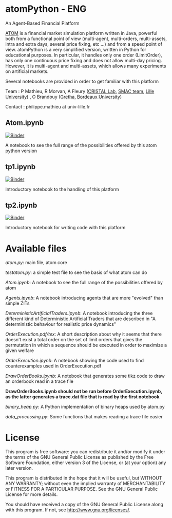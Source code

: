 # atomPython - ENG
An Agent-Based Financial Platform

[ATOM](https://github.com/cristal-smac/atom) is a financial market simulation platform written in Java, powerful both from a functional point of view (multi-agent, multi-orders, multi-assets, intra and extra days, several price fixing, etc ...) and from a speed point of view. atomPython is a very simplified version, written in Python for educational purposes. In particular, it handles only one order (LimitOrder), has only one continuous price fixing and does not allow multi-day pricing. However, it is multi-agent and multi-assets, which allows many experiments on artificial markets.



Several notebooks are provided in order to get familiar with this platform

Team : P Mathieu, R Morvan, A Fleury ([CRISTAL Lab](http://www.cristal.univ-lille.fr), [SMAC team](https://www.cristal.univ-lille.fr/?rubrique27&eid=17), [Lille University](http://www.univ-lille.fr)) , O Brandouy ([Gretha](https://gretha.u-bordeaux.fr/), [Bordeaux University](https://www.u-bordeaux.fr/))

Contact : philippe.mathieu at univ-lille.fr


## Atom.ipynb
[![Binder](https://mybinder.org/badge_logo.svg)](https://mybinder.org/v2/gh/cristal-smac/atomPython/master?filepath=Atom.ipynb)

A notebook to see the full range of the possibilities offered by this atom python version

## tp1.ipynb
[![Binder](https://mybinder.org/badge_logo.svg)](https://mybinder.org/v2/gh/cristal-smac/atomPython/master?filepath=tp1.ipynb)

Introductory notebook to the handling of this platform

## tp2.ipynb
[![Binder](https://mybinder.org/badge_logo.svg)](https://mybinder.org/v2/gh/cristal-smac/atomPython/master?filepath=tp2.ipynb)

Introductory notebook for writing code with this platform


# Available files

*atom.py*: main file, atom core

*testatom.py*: a simple test file to see the basis of what atom can do

*Atom.ipynb*: A notebook to see the full range of the possibilities offered by atom

*Agents.ipynb*: A notebook introducing agents that are more "evolved" than simple ZITs

*DeterministicArtificialTraders.ipynb*: A notebook introducing the three different kind of
Deterministic Artificial Traders that are described in "A deterministic behaviour for realistic price dynamics"
  
*OrderExecution.pdf/tex*: A short description about why it seems that there doesn't exist a total order on the set of limit orders
  that gives the permutation in which a sequence should be executed in order to maximize a given welfare
  
*OrderExecution.ipynb*: A notebook showing the code used to find counterexamples used in OrderExecution.pdf

*DrawOrderBooks.ipynb*: A notebook that generates some tikz code to draw an orderbook read in a trace file

**DrawOrderBooks.ipynb should not be run before OrderExecution.ipynb, as the latter generates a trace.dat file that is 
read by the first notebook**


*binary_heap.py*: A Python implementation of binary heaps used by atom.py

*data_processing.py*: Some functions that makes reading a trace file easier

# License

This program is free software: you can redistribute it and/or modify it under the terms of the GNU General Public License as published by the Free Software Foundation, either version 3 of the License, or (at your option) any later version.

This program is distributed in the hope that it will be useful, but WITHOUT ANY WARRANTY; without even the implied warranty of MERCHANTABILITY or FITNESS FOR A PARTICULAR PURPOSE.
See the GNU General Public License for more details.

You should have received a copy of the GNU General Public License along with this program.
If not, see http://www.gnu.org/licenses/.
